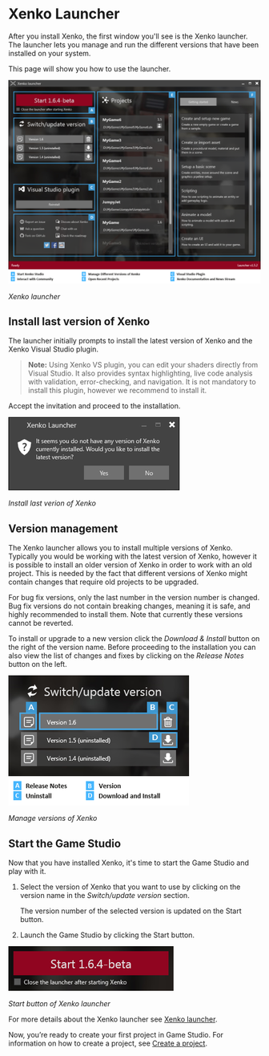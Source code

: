 # Xenko Launcher

After you install Xenko, the first window you'll see is the Xenko launcher. 
The launcher lets you manage and run the different versions that have been installed 
on your system. 

This page will show you how to use the launcher.

![Xenko launcher interface](media/xenko-launcher-interface.png)

_Xenko launcher_

## Install last version of Xenko

The launcher initially prompts to install the latest version of Xenko and the Xenko 
Visual Studio plugin. 

>**Note:** Using Xenko VS plugin, you can edit your shaders directly from Visual Studio. 
It also provides syntax highlighting, live code analysis with validation, error-checking, 
and navigation. It is not mandatory to install this plugin, however we recommend to install it. 

Accept the invitation and proceed to the installation.

![Install last version](media/xenko-launcher-install-last-version.png)

_Install last verion of Xenko_

## Version management

The Xenko launcher allows you to install multiple versions of Xenko. Typically you would be 
working with the latest version of Xenko, however it is possible to install an older version 
of Xenko in order to work with an old project. This is needed by the fact that different 
versions of Xenko might contain changes that require old projects to be upgraded.

For bug fix versions, only the last number in the version number is changed. 
Bug fix versions do not contain breaking changes, meaning it is safe, and highly recommended 
to install them. Note that currently these versions cannot be reverted.

To install or upgrade to a new version click the *Download & Install* button on the right 
of the version name. Before proceeding to the installation you can also view the list of changes 
and fixes by clicking on the *Release Notes* button on the left.

![Various versions of Xenko](media/xenko-launcher-various-versions.png)

_Manage versions of Xenko_

## Start the Game Studio

Now that you have installed Xenko, it's time to start the Game Studio and play with it.

1. Select the version of Xenko that you want to use by clicking on the version name 
in the *Switch/update version* section. 

   The version number of the selected version is updated on the Start button.

2. Launch the Game Studio by clicking the Start button. 

![Xenko launcher: Start button](media/xenko-launcher-start-button.png)

_Start button of Xenko launcher_

For more details about the Xenko launcher see [Xenko launcher](/manual/xenko-launcher/).

Now, you’re ready to create your first project in Game Studio. For information on how to create a project, see [Create a project](create-a-project.md).
